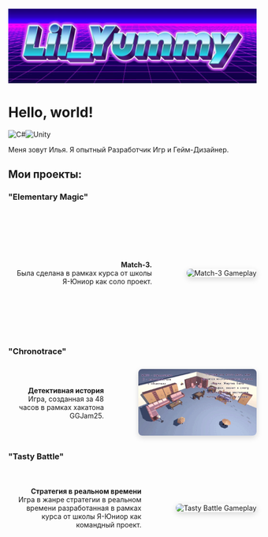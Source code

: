 ![Header](https://github.com/lilYummy228/lilYummy228/raw/main/Assets/Title.jpg)

<h1> Hello, world! </h1>
<img src="https://cdn.jsdelivr.net/gh/devicons/devicon/icons/csharp/csharp-original.svg" width="50" alt="C#"><img src="https://cdn.jsdelivr.net/gh/devicons/devicon/icons/unity/unity-original.svg" width="50" alt="Unity">
<p> 
	Меня зовут Илья. Я опытный Разработчик Игр и Гейм-Дизайнер.
</p>

<h2> Мои проекты: </h2>

<!-- Исправленный блок для Elementary Magic -->
<h3>"Elementary Magic"</h3>
<div style="display: flex; flex-direction: row; align-items: center; gap: 40px; margin: 20px 0; min-height: 250px;">
<div style="flex: 1; padding-right: 30px; text-align: right;">

**Match-3.**  
Была сделана в рамках курса от школы Я-Юниор как соло проект.

</div>
<div style="flex-shrink: 0;">
  <img src="https://github.com/lilYummy228/lilYummy228/raw/main/Assets/ElementaryMagic.gif" 
       alt="Match-3 Gameplay" 
       style="width: 135px; height: 240px; border-radius: 8px; box-shadow: 0 4px 12px rgba(0,0,0,0.15);">
</div>
</div>

<!-- Исправленный блок для Chronotrace -->
<h3>"Chronotrace"</h3>
<div style="display: flex; flex-direction: row; align-items: center; gap: 40px; margin: 20px 0; min-height: 150px;">
<div style="flex: 1; padding-right: 30px; text-align: right;">

**Детективная история**  
Игра, созданная за 48 часов в рамках хакатона GGJam25.

</div>
<div style="flex-shrink: 0;">
  <img src="https://github.com/lilYummy228/lilYummy228/raw/main/Assets/Chronotrace.gif" 
       alt="Chronotrace Gameplay" 
       style="width: 240px; height: 135px; border-radius: 8px; box-shadow: 0 4px 12px rgba(0,0,0,0.15);">
</div>
</div>

<!-- Исправленный блок для Tasty Battle -->
<h3>"Tasty Battle"</h3>
<div style="display: flex; flex-direction: row; align-items: center; gap: 40px; margin: 20px 0; min-height: 150px;">
<div style="flex: 1; padding-right: 30px; text-align: right;">

**Стратегия в реальном времени**  
Игра в жанре стратегии в реальном времени разработанная в рамках курса от школы Я-Юниор как командный проект.

</div>
<div style="flex-shrink: 0;">
  <img src="https://github.com/lilYummy228/lilYummy228/raw/main/Assets/TastyBattle.gif" 
       alt="Tasty Battle Gameplay" 
       style="width: 240px; height: 135px; border-radius: 8px; box-shadow: 0 4px 12px rgba(0,0,0,0.15);">
</div>
</div>